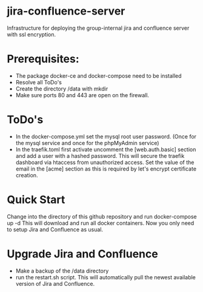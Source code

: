 # jira-confluence-server
Infrastructure for deploying the group-internal jira and confluence server with ssl encryption.

# Prerequisites:

- The package docker-ce and docker-compose need to be installed
- Resolve all ToDo's
- Create the directory /data with mkdir
- Make sure ports 80 and 443 are open on the firewall.

# ToDo's

- In the docker-compose.yml set the mysql root user password. (Once for the mysql service and once for the phpMyAdmin service)
- In the traefik.toml first activate uncomment the [web.auth.basic] section and add a user with a hashed password. This will secure the traefik dashboard via htaccess from unauthorized access. Set the value of the email in the [acme] section as this is required by let's encrypt certificate creation.

# Quick Start

Change into the directory of this github repository and run docker-compose up -d
This will download and run all docker containers. Now you only need to setup Jira and Confluence as usual.

# Upgrade Jira and Confluence 

- Make a backup of the /data directory
- run the restart.sh script. This will automatically pull the newest available version of Jira and Confluence.
